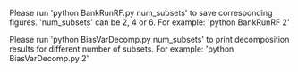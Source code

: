 Please run 'python BankRunRF.py num_subsets' to save corresponding figures. 'num_subsets' can be 2, 4 or 6. For example: 'python BankRunRF 2'

Please run 'python BiasVarDecomp.py num_subsets' to print decomposition results for different number of subsets. For example: 'python BiasVarDecomp.py 2' 